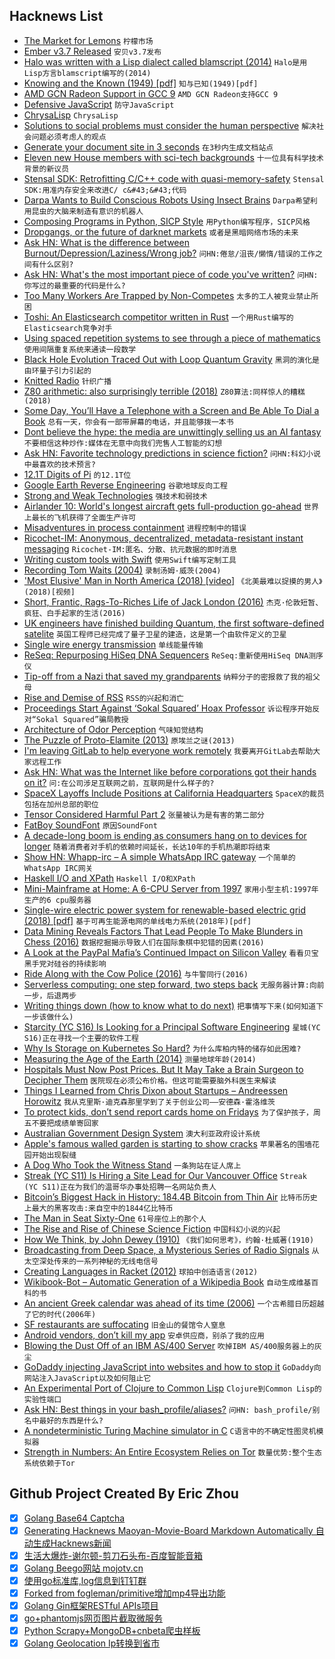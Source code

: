 ## Hacknews List


- [The Market for Lemons](https://en.wikipedia.org/wiki/The_Market_for_Lemons)  `柠檬市场`
- [Ember v3.7 Released](https://emberjs.com/blog/2019/01/07/ember-3-7.html)  `安贝v3.7发布`
- [Halo was written with a Lisp dialect called blamscript (2014)](https://opencarnage.net/index.php?/topic/4156-scripting-guide/)  `Halo是用Lisp方言blamscript编写的(2014)`
- [Knowing and the Known (1949) [pdf]](https://www.aier.org/sites/default/files/Files/WYSIWYG/page/31/KnowingKnownFullText.pdf)  `知与已知(1949)[pdf]`
- [AMD GCN Radeon Support in GCC 9](https://gcc.gnu.org/ml/gcc-patches/2019-01/msg00680.html)  `AMD GCN Radeon支持GCC 9`
- [Defensive JavaScript](https://www.javascriptjanuary.com/blog/defensive-javascript)  `防守JavaScript`
- [ChrysaLisp](https://github.com/vygr/ChrysaLisp/blob/master/README.md)  `ChrysaLisp`
- [Solutions to social problems must consider the human perspective](https://terranostra.one/posts/Silicon-Valley-Syndrome.html)  `解决社会问题必须考虑人的观点`
- [Generate your document site in 3 seconds](https://fine.sh/)  `在3秒内生成文档站点`
- [Eleven new House members with sci-tech backgrounds](https://www.nytimes.com/2019/01/13/us/politics/scientists-congress.html)  `十一位具有科学技术背景的新议员`
- [Stensal SDK: Retrofitting C/C&#43;&#43; code with quasi-memory-safety](https://stensal.com/)  `Stensal SDK:用准内存安全来改进C/ c&#43;&#43;代码`
- [Darpa Wants to Build Conscious Robots Using Insect Brains](https://futurism.com/darpa-wants-conscious-robots-insect-brains/)  `Darpa希望利用昆虫的大脑来制造有意识的机器人`
- [Composing Programs in Python, SICP Style](https://composingprograms.com/)  `用Python编写程序，SICP风格`
- [Dropgangs, or the future of darknet markets](https://opaque.link/post/dropgang/)  `或者是黑暗网络市场的未来`
- [Ask HN: What is the difference between Burnout/Depression/Laziness/Wrong job?](item?id=18895876)  `问HN:倦怠/沮丧/懒惰/错误的工作之间有什么区别?`
- [Ask HN: What&#39;s the most important piece of code you&#39;ve written?](item?id=18899809)  `问HN:你写过的最重要的代码是什么?`
- [Too Many Workers Are Trapped by Non-Competes](https://www.bloomberg.com/opinion/articles/2018-11-12/non-compete-clauses-trap-too-many-american-workers)  `太多的工人被竞业禁止所困`
- [Toshi: An Elasticsearch competitor written in Rust](https://github.com/toshi-search/Toshi)  `一个用Rust编写的Elasticsearch竞争对手`
- [Using spaced repetition systems to see through a piece of mathematics](http://cognitivemedium.com/srs-mathematics)  `使用间隔重复系统来通读一段数学`
- [Black Hole Evolution Traced Out with Loop Quantum Gravity](https://physics.aps.org/articles/v11/127)  `黑洞的演化是由环量子引力引起的`
- [Knitted Radio](http://www.ireneposch.net/the-knitted-radio/)  `针织广播`
- [Z80 arithmetic: also surprisingly terrible (2018)](http://cowlark.com/2018-03-18-z80-arithmetic/index.html)  `Z80算法:同样惊人的糟糕(2018)`
- [Some Day, You’ll Have a Telephone with a Screen and Be Able To Dial a Book](https://quoteinvestigator.com/2019/01/09/ebook/)  `总有一天，你会有一部带屏幕的电话，并且能够拨一本书`
- [Dont believe the hype: the media are unwittingly selling us an AI fantasy](https://www.theguardian.com/commentisfree/2019/jan/13/dont-believe-the-hype-media-are-selling-us-an-ai-fantasy)  `不要相信这种炒作:媒体在无意中向我们兜售人工智能的幻想`
- [Ask HN: Favorite technology predictions in science fiction?](item?id=18898502)  `问HN:科幻小说中最喜欢的技术预言?`
- [12.1T Digits of Pi](http://www.numberworld.org/misc_runs/pi-12t/)  `的12.1T位`
- [Google Earth Reverse Engineering](https://github.com/retroplasma/earth-reverse-engineering.git)  `谷歌地球反向工程`
- [Strong and Weak Technologies](http://cdixon.org/2019/01/08/strong-and-weak-technologies/)  `强技术和弱技术`
- [Airlander 10: World&#39;s longest aircraft gets full-production go-ahead](https://www.bbc.com/news/uk-england-beds-bucks-herts-46810151)  `世界上最长的飞机获得了全面生产许可`
- [Misadventures in process containment](https://apenwarr.ca/log/20190111)  `进程控制中的错误`
- [Ricochet-IM: Anonymous, decentralized, metadata-resistant instant messaging](https://github.com/ricochet-im)  `Ricochet-IM:匿名、分散、抗元数据的即时消息`
- [Writing custom tools with Swift](https://paul-samuels.com/blog/2019/01/12/writing-custom-tools-with-swift/)  `使用Swift编写定制工具`
- [Recording Tom Waits (2004)](https://www.soundonsound.com/people/bones-howe-tom-waits#para4)  `录制汤姆·威茨(2004)`
- [&#39;Most Elusive&#39; Man in North America (2018) [video]](https://www.youtube.com/watch?v=QcJoW9Lwzs0)  `《北美最难以捉摸的男人》(2018)[视频]`
- [Short, Frantic, Rags-To-Riches Life of Jack London (2016)](https://www.smithsonianmag.com/smithsonian-institution/short-heroic-rags-riches-life-jack-london-180961200/)  `杰克·伦敦短暂、疯狂、白手起家的生活(2016)`
- [UK engineers have finished building Quantum, the first software-defined satelite](https://www.bbc.com/news/science-environment-46825269)  `英国工程师已经完成了量子卫星的建造，这是第一个由软件定义的卫星`
- [Single wire energy transmission](https://www.researchgate.net/publication/265403756_SINGLE-WIRE_ELECTRIC_POWER_SYSTEM_FOR_RENEWABLE-BASED_ELECTRIC_GRID)  `单线能量传输`
- [ReSeq: Repurposing HiSeq DNA Sequencers](https://reseq.hackteria.org/)  `ReSeq:重新使用HiSeq DNA测序仪`
- [Tip-off from a Nazi that saved my grandparents](https://www.bbc.com/news/stories-45919900)  `纳粹分子的密报救了我的祖父母`
- [Rise and Demise of RSS](https://motherboard.vice.com/en_us/article/a3mm4z/the-rise-and-demise-of-rss)  `RSS的兴起和消亡`
- [Proceedings Start Against ‘Sokal Squared’ Hoax Professor](https://www.chronicle.com/article/Proceedings-Start-Against/245431)  `诉讼程序开始反对“Sokal Squared”骗局教授`
- [Architecture of Odor Perception](http://maxplanck.nautil.us/article/353/the-architecture-of-odor-perception)  `气味知觉结构`
- [The Puzzle of Proto-Elamite (2013)](https://www.historytoday.com/mark-ronan/puzzle-proto-elamite)  `原埃兰之谜(2013)`
- [I&#39;m leaving GitLab to help everyone work remotely](https://www.linkedin.com/pulse/im-leaving-gitlab-help-everyone-work-remotely-job-van-der-voort/)  `我要离开GitLab去帮助大家远程工作`
- [Ask HN: What was the Internet like before corporations got their hands on it?](item?id=18897109)  `问:在公司涉足互联网之前，互联网是什么样子的?`
- [SpaceX Layoffs Include Positions at California Headquarters](https://www.bloomberg.com/news/articles/2019-01-13/spacex-layoffs-include-577-positions-at-california-headquarters)  `SpaceX的裁员包括在加州总部的职位`
- [Tensor Considered Harmful Part 2](http://nlp.seas.harvard.edu/NamedTensor2)  `张量被认为是有害的第二部分`
- [FatBoy SoundFont](https://fatboy.site/)  `原因SoundFont`
- [A decade-long boom is ending as consumers hang on to devices for longer](https://www.economist.com/business/2019/01/12/apple-succumbs-to-the-smartphone-malaise)  `随着消费者对手机的依赖时间延长，长达10年的手机热潮即将结束`
- [Show HN: Whapp-irc – A simple WhatsApp IRC gateway](https://github.com/lieuwex/whapp-irc)  `一个简单的WhatsApp IRC网关`
- [Haskell I/O and XPath](https://blog.adamretter.org.uk/haskell-io-and-xpath/)  `Haskell I/O和XPath`
- [Mini-Mainframe at Home: A 6-CPU Server from 1997](http://www.cpushack.com/2019/01/12/mini-mainframe-at-home-the-story-of-a-6-cpu-server-from-1997/)  `家用小型主机:1997年生产的6 cpu服务器`
- [Single-wire electric power system for renewable-based electric grid (2018) [pdf]](http://ptp.irb.hr/upload/mape/solari/07_Dmitry_S_Strebkov_SINGLE-WIRE_ELECTRIC_POWER_SYSTEM_FOR_RE.pdf)  `基于可再生能源电网的单线电力系统(2018年)[pdf]`
- [Data Mining Reveals Factors That Lead People To Make Blunders in Chess (2016)](https://www.technologyreview.com/s/601774/data-mining-reveals-the-crucial-factors-that-determine-when-people-make-blunders/)  `数据挖掘揭示导致人们在国际象棋中犯错的因素(2016)`
- [A Look at the PayPal Mafia’s Continued Impact on Silicon Valley](https://venturebeat.com/2019/01/13/a-look-at-the-paypal-mafias-continued-impact-on-silicon-valley/)  `看看贝宝黑手党对硅谷的持续影响`
- [Ride Along with the Cow Police (2016)](http://www.oxfordamerican.org/magazine/item/814-ride-along-with-the-cow-police)  `与牛警同行(2016)`
- [Serverless computing: one step forward, two steps back](https://blog.acolyer.org/2019/01/14/serverless-computing-one-step-forward-two-steps-back/)  `无服务器计算:向前一步，后退两步`
- [Writing things down (how to know what to do next)](https://blog.manythingsblue.com/2019-01/writing-things-down/)  `把事情写下来(如何知道下一步该做什么)`
- [Starcity (YC S16) Is Looking for a Principal Software Engineering](https://starcity.com/careers/6f5ff2b4-5174-477c-936b-29936cb863d5)  `星城(YC S16)正在寻找一个主要的软件工程`
- [Why Is Storage on Kubernetes So Hard?](https://softwareengineeringdaily.com/2019/01/11/why-is-storage-on-kubernetes-is-so-hard/)  `为什么库柏内特的储存如此困难?`
- [Measuring the Age of the Earth (2014)](https://whatisnuclear.com/geology.html)  `测量地球年龄(2014)`
- [Hospitals Must Now Post Prices. But It May Take a Brain Surgeon to Decipher Them](https://www.nytimes.com/2019/01/13/us/politics/hospital-prices-online.html)  `医院现在必须公布价格。但这可能需要脑外科医生来解读`
- [Things I Learned from Chris Dixon about Startups – Andreessen Horowitz](https://a16z.com/2015/01/18/12-things-learned-from-chris-dixon-about-startups/)  `我从克里斯·迪克森那里学到了关于创业公司——安德森·霍洛维茨`
- [To protect kids, don’t send report cards home on Fridays](http://news.ufl.edu/articles/2018/12/to-protect-kids-dont-send-report-cards-home-on-fridays.php)  `为了保护孩子，周五不要把成绩单寄回家`
- [Australian Government Design System](https://designsystem.gov.au/)  `澳大利亚政府设计系统`
- [Apple&#39;s famous walled garden is starting to show cracks](https://www.cnbc.com/2019/01/09/apple-walled-garden-starting-to-show-cracks.html)  `苹果著名的围墙花园开始出现裂缝`
- [A Dog Who Took the Witness Stand](https://narratively.com/the-dog-who-took-the-witness-stand/)  `一条狗站在证人席上`
- [Streak (YC S11) Is Hiring a Site Lead for Our Vancouver Office](https://www.streak.com/careers/vancouver-site-lead)  `Streak (YC S11)正在为我们的温哥华办事处招聘一名网站负责人`
- [Bitcoin’s Biggest Hack in History: 184.4B Bitcoin from Thin Air](https://hackernoon.com/bitcoins-biggest-hack-in-history-184-4-ded46310d4ef)  `比特币历史上最大的黑客攻击:来自空中的1844亿比特币`
- [The Man in Seat Sixty-One](https://www.seat61.com/)  `61号座位上的那个人`
- [The Rise and Rise of Chinese Science Fiction](https://factordaily.com/china-science-fiction/)  `中国科幻小说的兴起`
- [How We Think, by John Dewey (1910)](http://www.gutenberg.org/files/37423/37423-h/37423-h.htm)  `《我们如何思考》，约翰·杜威著(1910)`
- [Broadcasting from Deep Space, a Mysterious Series of Radio Signals](https://www.nytimes.com/2019/01/10/science/radio-bursts-universe-astronomy.html)  `从太空深处传来的一系列神秘的无线电信号`
- [Creating Languages in Racket (2012)](https://cacm.acm.org/magazines/2012/1/144809-creating-languages-in-racket/fulltext)  `球拍中创造语言(2012)`
- [Wikibook-Bot – Automatic Generation of a Wikipedia Book](http://arxiv.org/abs/1812.10937v1)  `自动生成维基百科的书`
- [An ancient Greek calendar was ahead of its time (2006)](https://www.smithsonianmag.com/science-nature/old-world-high-tech-141284744/)  `一个古希腊日历超越了它的时代(2006年)`
- [SF restaurants are suffocating](https://medium.com/@azhar.hashem/why-sf-restaurants-are-suffocating-795392211c66)  `旧金山的餐馆令人窒息`
- [Android vendors, don’t kill my app](https://dontkillmyapp.com/)  `安卓供应商，别杀了我的应用`
- [Blowing the Dust Off of an IBM AS/400 Server](https://hackaday.com/2019/01/13/blowing-the-dust-off-of-an-ibm-as-400-server/)  `吹掉IBM AS/400服务器上的灰尘`
- [GoDaddy injecting JavaScript into websites and how to stop it](https://www.igorkromin.net/index.php/2019/01/13/godaddy-is-sneakily-injecting-javascript-into-your-website-and-how-to-stop-it/)  `GoDaddy向网站注入JavaScript以及如何阻止它`
- [An Experimental Port of Clojure to Common Lisp](https://github.com/joinr/clclojure)  `Clojure到Common Lisp的实验性端口`
- [Ask HN: Best things in your bash_profile/aliases?](item?id=18898523)  `问HN: bash_profile/别名中最好的东西是什么?`
- [A nondeterministic Turing Machine simulator in C](https://github.com/0novanta/nondeterministic-turing-machine-simulator)  `C语言中的不确定性图灵机模拟器`
- [Strength in Numbers: An Entire Ecosystem Relies on Tor](https://blog.torproject.org/strength-numbers-entire-ecosystem-relies-tor)  `数量优势:整个生态系统依赖于Tor`

## Github Project Created By Eric Zhou

- [x] [Golang Base64 Captcha](https://github.com/mojocn/base64Captcha)
- [x] [Generating Hacknews Maoyan-Movie-Board Markdown Automatically 自动生成Hacknews新闻](https://github.com/dejavuzhou/md-genie)
- [x] [生活大爆炸-谢尔顿-剪刀石头布-百度智能音箱](https://github.com/mojocn/dueros-bang-game)
- [x] [Golang Beego网站 mojotv.cn](https://github.com/mojocn/www.mojotv.cn)
- [x] [使用go标准库,log信息到钉钉群](https://github.com/mojocn/dooger)
- [x] [Forked from fogleman/primitive增加mp4导出功能](https://github.com/mojocn/primitive)
- [x] [Golang Gin框架RESTful APIs项目](https://github.com/JJJJJJJerk/ezier-golang-web-api-framework)
- [x] [go+phantomjs网页图片截取微服务](https://github.com/mojocn/screen_shot)
- [x] [Python Scrapy+MongoDB+cnbeta爬虫样板](https://github.com/mojocn/scrapy_mongodb_boilerplate_cnbeta)
- [x] [Golang Geolocation Ip转换到省市](https://github.com/mojocn/ip2location)